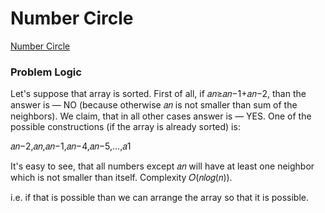 # Number Circle
[Number Circle](https://codeforces.com/problemset/problem/1189/B)

### Problem Logic
Let's suppose that array is sorted. First of all, if 𝑎𝑛≥𝑎𝑛−1+𝑎𝑛−2, than the answer is — NO (because otherwise 𝑎𝑛 is not smaller than sum of the neighbors). We claim, that in all other cases answer is — YES. One of the possible constructions (if the array is already sorted) is:

𝑎𝑛−2,𝑎𝑛,𝑎𝑛−1,𝑎𝑛−4,𝑎𝑛−5,…,𝑎1

It's easy to see, that all numbers except 𝑎𝑛 will have at least one neighbor which is not smaller than itself. Complexity 𝑂(𝑛𝑙𝑜𝑔(𝑛)).

i.e. if that is possible than we can arrange the array so that it is possible.